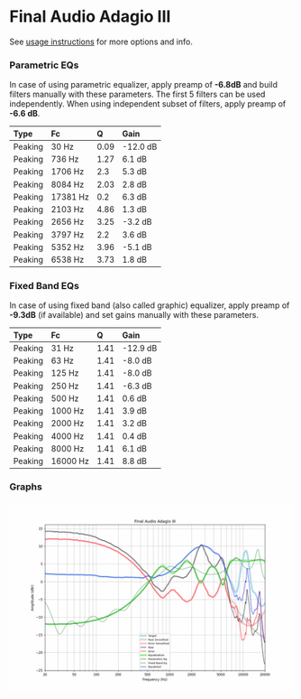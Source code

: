 # Final Audio Adagio III
See [usage instructions](https://github.com/jaakkopasanen/AutoEq#usage) for more options and info.

### Parametric EQs
In case of using parametric equalizer, apply preamp of **-6.8dB** and build filters manually
with these parameters. The first 5 filters can be used independently.
When using independent subset of filters, apply preamp of **-6.6 dB**.

| Type    | Fc       |    Q | Gain     |
|:--------|:---------|:-----|:---------|
| Peaking | 30 Hz    | 0.09 | -12.0 dB |
| Peaking | 736 Hz   | 1.27 | 6.1 dB   |
| Peaking | 1706 Hz  | 2.3  | 5.3 dB   |
| Peaking | 8084 Hz  | 2.03 | 2.8 dB   |
| Peaking | 17381 Hz | 0.2  | 6.3 dB   |
| Peaking | 2103 Hz  | 4.86 | 1.3 dB   |
| Peaking | 2656 Hz  | 3.25 | -3.2 dB  |
| Peaking | 3797 Hz  | 2.2  | 3.6 dB   |
| Peaking | 5352 Hz  | 3.96 | -5.1 dB  |
| Peaking | 6538 Hz  | 3.73 | 1.8 dB   |

### Fixed Band EQs
In case of using fixed band (also called graphic) equalizer, apply preamp of **-9.3dB**
(if available) and set gains manually with these parameters.

| Type    | Fc       |    Q | Gain     |
|:--------|:---------|:-----|:---------|
| Peaking | 31 Hz    | 1.41 | -12.9 dB |
| Peaking | 63 Hz    | 1.41 | -8.0 dB  |
| Peaking | 125 Hz   | 1.41 | -8.0 dB  |
| Peaking | 250 Hz   | 1.41 | -6.3 dB  |
| Peaking | 500 Hz   | 1.41 | 0.6 dB   |
| Peaking | 1000 Hz  | 1.41 | 3.9 dB   |
| Peaking | 2000 Hz  | 1.41 | 3.2 dB   |
| Peaking | 4000 Hz  | 1.41 | 0.4 dB   |
| Peaking | 8000 Hz  | 1.41 | 6.1 dB   |
| Peaking | 16000 Hz | 1.41 | 8.8 dB   |

### Graphs
![](./Final%20Audio%20Adagio%20III.png)